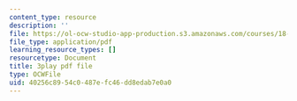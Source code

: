 ```yaml
---
content_type: resource
description: ''
file: https://ol-ocw-studio-app-production.s3.amazonaws.com/courses/18-01sc-single-variable-calculus-fall-2010/40256c8954c0487efc46dd8edab7e0a0_RiRQDZjYkzo.pdf
file_type: application/pdf
learning_resource_types: []
resourcetype: Document
title: 3play pdf file
type: OCWFile
uid: 40256c89-54c0-487e-fc46-dd8edab7e0a0
---
```

